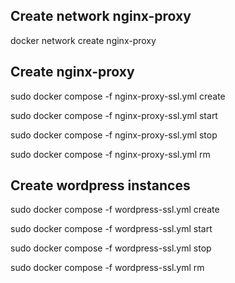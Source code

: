 ## Create network nginx-proxy
docker network create nginx-proxy

## Create nginx-proxy
sudo docker compose -f nginx-proxy-ssl.yml create

sudo docker compose -f nginx-proxy-ssl.yml start

sudo docker compose -f nginx-proxy-ssl.yml stop

sudo docker compose -f nginx-proxy-ssl.yml rm

## Create wordpress instances
sudo docker compose -f wordpress-ssl.yml create

sudo docker compose -f wordpress-ssl.yml start

sudo docker compose -f wordpress-ssl.yml stop

sudo docker compose -f wordpress-ssl.yml rm

